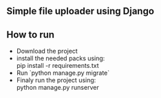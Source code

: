 <h2>Simple file uploader using Django</h2>
<h2>How to run</h2>
<ul>
<li> Download the project </li>
<li> install the needed packs using: <br>
pip install -r requirements.txt </li>
<li>Run `python manage.py migrate`</li>
<li>Finaly run the project using: <br> python manage.py runserver</li>
</ul>